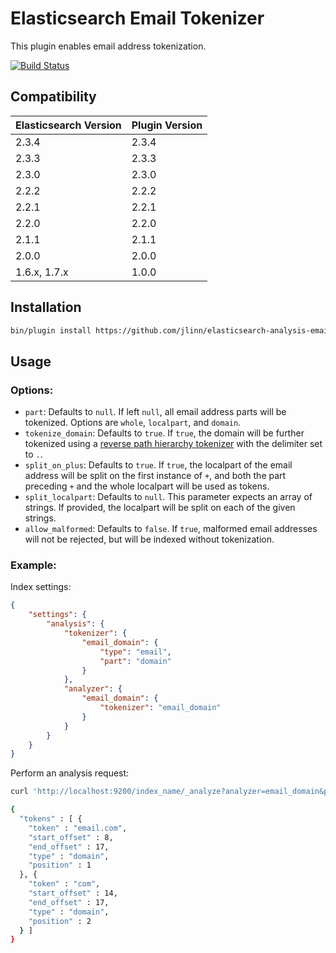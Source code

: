 # Elasticsearch Email Tokenizer

This plugin enables email address tokenization.

[![Build Status](https://secure.travis-ci.org/jlinn/elasticsearch-analysis-email.png?branch=master)](http://travis-ci.org/jlinn/elasticsearch-analysis-email)

## Compatibility
| Elasticsearch Version | Plugin Version |
|-----------------------|----------------|
| 2.3.4 | 2.3.4 |
| 2.3.3 | 2.3.3 |
| 2.3.0 | 2.3.0 |
| 2.2.2 | 2.2.2 |
| 2.2.1 | 2.2.1 |
| 2.2.0 | 2.2.0 |
| 2.1.1 | 2.1.1 |
| 2.0.0 | 2.0.0 |
| 1.6.x, 1.7.x | 1.0.0 |

## Installation
```bash
bin/plugin install https://github.com/jlinn/elasticsearch-analysis-email/releases/download/v2.3.4/elasticsearch-analysis-email-2.3.4.zip
```

## Usage
### Options:
* `part`: Defaults to `null`. If left `null`, all email address parts will be tokenized. Options are `whole`, `localpart`, and `domain`.
* `tokenize_domain`: Defaults to `true`. If `true`, the domain will be further tokenized using a [reverse path hierarchy tokenizer](https://www.elastic.co/guide/en/elasticsearch/reference/current/analysis-pathhierarchy-tokenizer.html) with the delimiter set to `.`.
* `split_on_plus`: Defaults to `true`. If `true`, the localpart of the email address will be split on the first instance of `+`, and both the part preceding `+` and the whole localpart will be used as tokens.
* `split_localpart`: Defaults to `null`. This parameter expects an array of strings. If provided, the localpart will be split on each of the given strings.
* `allow_malformed`: Defaults to `false`. If `true`, malformed email addresses will not be rejected, but will be indexed without tokenization.

### Example:
Index settings:
```json
{
	"settings": {
		"analysis": {
			"tokenizer": {
				"email_domain": {
					"type": "email",
					"part": "domain"
				}
			},
			"analyzer": {
				"email_domain": {
					"tokenizer": "email_domain"
				}
			}
		}
	}
}
```

Perform an analysis request:
```bash
curl 'http://localhost:9200/index_name/_analyze?analyzer=email_domain&pretty' -d 'foo+bar@email.com'

{
  "tokens" : [ {
    "token" : "email.com",
    "start_offset" : 8,
    "end_offset" : 17,
    "type" : "domain",
    "position" : 1
  }, {
    "token" : "com",
    "start_offset" : 14,
    "end_offset" : 17,
    "type" : "domain",
    "position" : 2
  } ]
}
```